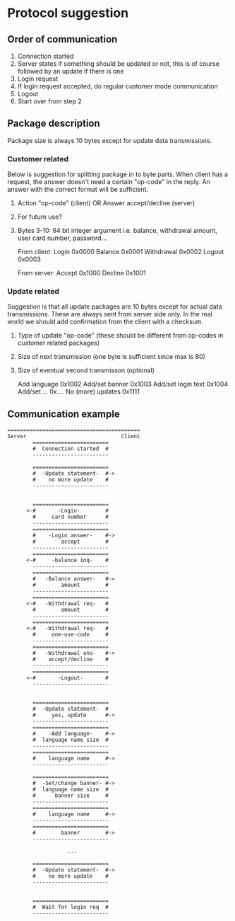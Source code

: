 # Protocol suggestion
## Order of communication
1. Connection started
2. Server states if something should be updated or not,
  this is of course followed by an update if there is one
3. Login request
4. If login request accepted, do regular customer mode 
   communication
5. Logout
6. Start over from step 2

## Package description
Package size is always 10 bytes except for update data
transmissions.
### Customer related
Below is suggestion for splitting package in to byte parts.
When client has a request, the answer doesn't need a certain
"op-code" in the reply. An answer with the correct format will
be sufficient.

1. Action "op-code" (client) OR Answer accept/decline (server)
2. For future use?
3. Bytes 3-10: 64 bit integer argument i.e. balance, withdrawal amount,
      user card number, password...


    From client:
    Login       0x0000
    Balance     0x0001
    Withdrawal  0x0002
    Logout      0x0003


    From server:
    Accept      0x1000
    Decline     0x1001

### Update related
Suggestion is that all update packages are 10 bytes except for actual
data transmissions. These are always sent from server side only. In 
the real world we should add confirmation from the client with a
checksum.

1. Type of update "op-code" (these should be different from op-codes 
   in customer related packages)
2. Size of next transmission (one byte is sufficient since max is 80)
3. Size of eventual second transmisson (optional)

    Add language        0x1002
    Add/set banner      0x1003
    Add/set login text  0x1004
    Add/set ...         0x....
    No (more) updates   0x1111


## Communication example
    ==========================================
    Server                              Client
            ========================
            #  Connection started  #
            ------------------------

            ========================
            #  -Update statement-  #->
            #    no more update    #
            ------------------------

            
            ========================
          <-#       -Login-        #
            #     card number      #
            ------------------------
            ========================
            #    -Login answer-    #->
            #        accept        #
            ------------------------
            ========================
          <-#     -balance inq-    #
            ------------------------
            ========================
            #   -Balance answer-   #->
            #        amount        #
            ------------------------
            ========================
          <-#   -Withdrawal req-   #
            #        amount        #
            ------------------------
            ========================
          <-#   -Withdrawal req-   #
            #     one-use-code     #
            ------------------------
            ========================
            #   -Withdrawal ans-   #->
            #    accept/decline    #
            ------------------------
            ========================
          <-#       -Logout-       #
            ------------------------
            
            
            ========================
            #  -Update statement-  #
            #     yes, update      #->
            ------------------------
            ========================
            #    -Add language-    #->
            #  language name size  #
            ------------------------
            ========================
            #    language name     #->
            ------------------------
            
            ========================
            #  -Set/change banner- #->
            #  language name size  #
            #      banner size     # 
            ------------------------
            ========================
            #    language name     #->
            ------------------------
            ========================
            #        banner        #->
            ------------------------

                       ...

            ========================
            #  -Update statement-  #->
            #    no more update    #
            ------------------------


            ========================
            #  Wait for login req  #
            ------------------------


